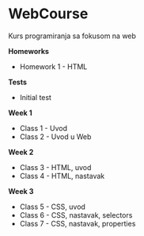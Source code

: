 # WebCourse
Kurs programiranja sa fokusom na web

**Homeworks** <br/>
- Homework 1 - HTML

**Tests** <br/>
- Initial test

**Week 1** <br/>
- Class 1 - Uvod <br/>
- Class 2 - Uvod u Web <br/>

**Week 2** <br/>
- Class 3 - HTML, uvod <br/>
- Class 4 - HTML, nastavak <br/>

**Week 3** <br/>
- Class 5 - CSS, uvod <br/>
- Class 6 - CSS, nastavak, selectors <br/>
- Class 7 - CSS, nastavak, properties <br/>

